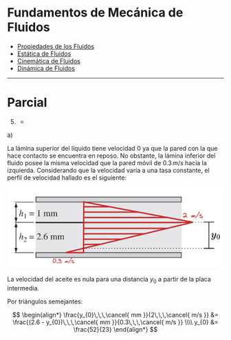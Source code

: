 # Fundamentos de Mecánica de Fluidos

- [Propiedades de los Fluidos](Propiedades%20de%20los%20Fluidos.md)
- [Estática de Fluidos](Estática%20de%20Fluidos.md)
- [Cinemática de Fluidos](Cinemática%20de%20Fluidos.md)
- [Dinámica de Fluidos](Dinámica%20de%20Fluidos.md)

---

# Parcial

5. -

a) 

La lámina superior del líquido tiene velocidad $0$ ya que la pared con la que hace contacto se encuentra en reposo. No obstante, la lámina inferior del fluido posee la misma velocidad que la pared móvil de $0.3\,m/s$  hacia la izquierda.
Considerando que la velocidad varía a una tasa constante, el perfil de velocidad hallado es el siguiente:

![](attachments/Pasted%20image%2020230417143802.png)

La velocidad del aceite es nula para una distancia $y_{0}$ a partir de la placa intermedia.

Por triángulos semejantes:

$$
\begin{align*}
	\frac{y_{0}\,\,\,\cancel{ mm }}{2\,\,\,\cancel{ m/s }} &= \frac{(2.6 - y_{0})\,\,\,\cancel{ mm }}{0.3\,\,\,\cancel{ m/s }} \\\\
	y_{0} &= \frac{52}{23}
\end{align*}
$$

